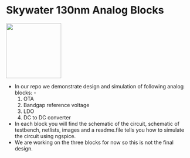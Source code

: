 
# Skywater 130nm Analog Blocks

[<img src="https://raw.githubusercontent.com/mabrains/sky130_ubuntu_setup/main/logo.svg" width="150">](http://mabrains.com/)

* In our repo we demonstrate design and simulation of following analog blocks: -
    1. OTA
    2. Bandgap reference voltage
    3. LDO
    4. DC to DC converter
* In each block you will find the schematic of the circuit, schematic of testbench, netlists, images and a readme.file
  tells you how to simulate the circuit using ngspice.
* We are working on the three blocks for now so this is not the final design. 
